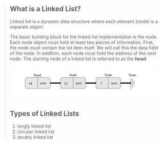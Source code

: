 > ## What is a Linked List?
>
>  Linked list is a dynamic data structure where each element (node) is a separate object. 
>
>
> The basic building block for the linked list implementation is the node. Each node object must hold at least two pieces of information. First, the node must contain the list item itself. We will call this the data field of the node. In addition, each node must hold the address of the next node. The starting node of a linked list is referred to as the **head**.
> 
> ![Alt text](pic/linkedlist.png)
>
>## Types of Linked Lists
>
> 1.   singly linked list          
> 2.   circular linked list 
> 3.   doubly linked list
> 
>  
>     